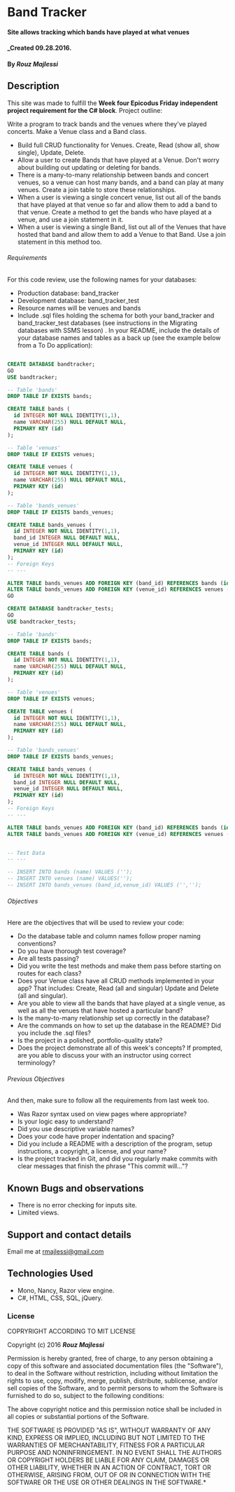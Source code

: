 # Band Tracker

#### Site allows tracking which bands have played at what venues

#### _Created 09.28.2016.

#### By _**Rouz Majlessi**_

## Description

This site was made to fulfill the **Week four Epicodus Friday independent project requirement for the C# block**.  Project outline:

Write a program to track bands and the venues where they've played concerts. Make a Venue class and a Band class.

+ Build full CRUD functionality for Venues. Create, Read (show all, show single), Update, Delete.
+ Allow a user to create Bands that have played at a Venue. Don't worry about building out updating or deleting for bands.
+ There is a many-to-many relationship between bands and concert venues, so a venue can host many bands, and a band can play at many venues. Create a join table to store these relationships.
+ When a user is viewing a single concert venue, list out all of the bands that have played at that venue so far and allow them to add a band to that venue. Create a method to get the bands who have played at a venue, and use a join statement in it.
+ When a user is viewing a single Band, list out all of the Venues that have hosted that band and allow them to add a Venue to that Band. Use a join statement in this method too.

###### Requirements
For this code review, use the following names for your databases:

+ Production database: band_tracker
+ Development database: band_tracker_test
+ Resource names will be venues and bands
+ Include .sql files holding the schema for both your band_tracker and band_tracker_test databases (see instructions in the Migrating databases with SSMS lesson) . In your README, include the details of your database names and tables as a back up (see the example below from a To Do application):

```Sql

CREATE DATABASE bandtracker;
GO
USE bandtracker;

-- Table 'bands'
DROP TABLE IF EXISTS bands;

CREATE TABLE bands (
  id INTEGER NOT NULL IDENTITY(1,1),
  name VARCHAR(255) NULL DEFAULT NULL,
  PRIMARY KEY (id)
);

-- Table 'venues'
DROP TABLE IF EXISTS venues;

CREATE TABLE venues (
  id INTEGER NOT NULL IDENTITY(1,1),
  name VARCHAR(255) NULL DEFAULT NULL,
  PRIMARY KEY (id)
);

-- Table 'bands_venues'
DROP TABLE IF EXISTS bands_venues;

CREATE TABLE bands_venues (
  id INTEGER NOT NULL IDENTITY(1,1),
  band_id INTEGER NULL DEFAULT NULL,
  venue_id INTEGER NULL DEFAULT NULL,
  PRIMARY KEY (id)
);
-- Foreign Keys
-- ---

ALTER TABLE bands_venues ADD FOREIGN KEY (band_id) REFERENCES bands (id);
ALTER TABLE bands_venues ADD FOREIGN KEY (venue_id) REFERENCES venues (id);
GO

CREATE DATABASE bandtracker_tests;
GO
USE bandtracker_tests;

-- Table 'bands'
DROP TABLE IF EXISTS bands;

CREATE TABLE bands (
  id INTEGER NOT NULL IDENTITY(1,1),
  name VARCHAR(255) NULL DEFAULT NULL,
  PRIMARY KEY (id)
);

-- Table 'venues'
DROP TABLE IF EXISTS venues;

CREATE TABLE venues (
  id INTEGER NOT NULL IDENTITY(1,1),
  name VARCHAR(255) NULL DEFAULT NULL,
  PRIMARY KEY (id)
);

-- Table 'bands_venues'
DROP TABLE IF EXISTS bands_venues;

CREATE TABLE bands_venues (
  id INTEGER NOT NULL IDENTITY(1,1),
  band_id INTEGER NULL DEFAULT NULL,
  venue_id INTEGER NULL DEFAULT NULL,
  PRIMARY KEY (id)
);
-- Foreign Keys
-- ---

ALTER TABLE bands_venues ADD FOREIGN KEY (band_id) REFERENCES bands (id);
ALTER TABLE bands_venues ADD FOREIGN KEY (venue_id) REFERENCES venues (id);


-- Test Data
-- ---

-- INSERT INTO bands (name) VALUES ('');
-- INSERT INTO venues (name) VALUES('');
-- INSERT INTO bands_venues (band_id,venue_id) VALUES ('','');

```
###### Objectives
Here are the objectives that will be used to review your code:

+ Do the database table and column names follow proper naming conventions?
+ Do you have thorough test coverage?
+ Are all tests passing?
+ Did you write the test methods and make them pass before starting on routes for each class?
+ Does your Venue class have all CRUD methods implemented in your app? That includes: Create, Read (all and singular) Update and Delete (all and singular).
+ Are you able to view all the bands that have played at a single venue, as well as all the venues that have hosted a particular band?
+ Is the many-to-many relationship set up correctly in the database?
+ Are the commands on how to set up the database in the README? Did you include the .sql files?
+ Is the project in a polished, portfolio-quality state?
+ Does the project demonstrate all of this week's concepts? If prompted, are you able to discuss your with an instructor using correct terminology?

###### Previous Objectives
And then, make sure to follow all the requirements from last week too.

+ Was Razor syntax used on view pages where appropriate?
+ Is your logic easy to understand?
+ Did you use descriptive variable names?
+ Does your code have proper indentation and spacing?
+ Did you include a README with a description of the program, setup instructions, a copyright, a license, and your name?
+ Is the project tracked in Git, and did you regularly make commits with clear messages that finish the phrase "This commit will…"?

## Known Bugs and observations
- There is no error checking for inputs site.
- Limited views.

## Support and contact details
Email me at rmajlessi@gmail.com

## Technologies Used

+ Mono, Nancy, Razor view engine.
+ C#, HTML, CSS, SQL, jQuery.

### License

COPRYRIGHT ACCORDING TO MIT LICENSE

Copyright (c) 2016 **_Rouz Majlessi_**

Permission is hereby granted, free of charge, to any person obtaining a copy of this software and associated documentation files (the "Software"), to deal in the Software without restriction, including without limitation the rights to use, copy, modify, merge, publish, distribute, sublicense, and/or sell copies of the Software, and to permit persons to whom the Software is furnished to do so, subject to the following conditions:

The above copyright notice and this permission notice shall be included in all copies or substantial portions of the Software.

THE SOFTWARE IS PROVIDED "AS IS", WITHOUT WARRANTY OF ANY KIND, EXPRESS OR IMPLIED, INCLUDING BUT NOT LIMITED TO THE WARRANTIES OF MERCHANTABILITY, FITNESS FOR A PARTICULAR PURPOSE AND NONINFRINGEMENT. IN NO EVENT SHALL THE AUTHORS OR COPYRIGHT HOLDERS BE LIABLE FOR ANY CLAIM, DAMAGES OR OTHER LIABILITY, WHETHER IN AN ACTION OF CONTRACT, TORT OR OTHERWISE, ARISING FROM, OUT OF OR IN CONNECTION WITH THE SOFTWARE OR THE USE OR OTHER DEALINGS IN THE SOFTWARE.*
